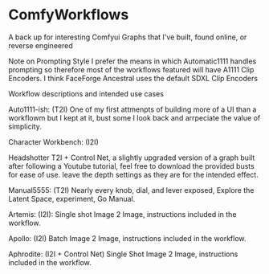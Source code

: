 # ComfyWorkflows
A back up for interesting Comfyui Graphs that I've built, found online, or reverse engineered


Note on Prompting Style
I prefer the means in which Automatic1111 handles prompting so therefore most of the workflows featured will have A1111 Clip Encoders. I think FaceForge Ancestral uses the default SDXL Clip Encoders


Workflow descriptions and intended use cases

Auto1111-ish: (T2I) One of my first attmenpts of building more of a UI than a workflowm but I kept at it, bust some I look back and arrpeciate the value of simplicity.

Character Workbench: (I2I) 

Headshotter T2I + Control Net, a slightly upgraded version of a graph built after following a Youtube tutorial, feel free to download the provided busts for ease of use. leave the depth settings as they are for the intended effect.

Manual5555: (T2I) Nearly every knob, dial, and lever exposed, Explore the Latent Space, experiment, Go Manual.

Artemis: (I2I): Single shot Image 2 Image, instructions included in the workflow.

Apollo: (I2I) Batch Image 2 Image, instructions included in the workflow.

Aphrodite: (I2I + Control Net) Single Shot Image 2 Image, instructions included in the workflow. 
